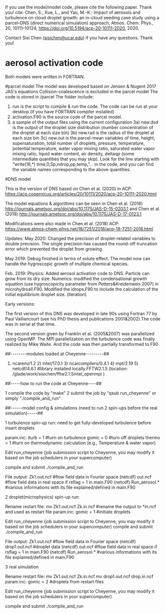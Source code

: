 If you use the model/model code, please cite the following paper. Thank you!
cite: Chen, S., Xue, L., and Yau, M.-K.: Impact of aerosols and turbulence on cloud droplet growth: an in-cloud seeding case study using a parcel–DNS (direct numerical simulation) approach, Atmos. Chem. Phys., 20, 10111–10124, https://doi.org/10.5194/acp-20-10111-2020, 2020.

Contact Sisi Chen (sisichen@ucar.edu) if you have any questions. Thank you!

# aerosol activation code
Both models were written in FORTRAN.

#parcel model
The model was developed based on Jensen & Nugent 2017 JAS's equations
Collision-coalescence is excluded in the parcel model
The code is stored in /parcel 
The folder include:
1) run is the script to compile & run the code. The code can be run at your desktop (if you have FORTRAN compiler installed)
2) activation.F90 is the source code of the parcel model. 
3) a sample of the output files using the current configuration 
	3a) new.dsd is the output of the droplet size distribution (number concentration of the droplet at each size bin)
	3b) new.rad is the radius of the droplet at each size bin
  	3c) new.out is the parcel-mean variables of time, height, supersaturation, total number of droplets, pressure, temperature, potential temperature, water vapor mixing ratio, saturated water vapor mixing ratio, liquid water content, air density, deltaqp (some intermediate quantities that you may skip). 
	Look for the line starting with "write(16,*) time,0,Sp,ndrop,pp,temp,”... in the code, and you can find the variable names corresponding to the above quantities. 


#DNS model

This is the version of DNS based on Chen et al. (2020) in ACP: https://acp.copernicus.org/articles/20/10111/2020/acp-20-10111-2020.html


The model equations & algorithms can be seen in Chen et al. (2016) http://journals.ametsoc.org/doi/abs/10.1175/JAS-D-15-0203.1 
and Chen et al. (2018) http://journals.ametsoc.org/doi/abs/10.1175/JAS-D-17-0123.1

Modifications were also made in Chen et al. (2018) ACP: https://www.atmos-chem-phys.net/18/7251/2018/acp-18-7251-2018.html


Updates:
May 2020:
Changed the precision of droplet-related variables to double precision. The single precision has caused the round-off truncation error which prevented the droplet from growing.

May 2019:
Debug finished in terms of solute effect. The model now can handle the hygroscopic growth of multiple chemical species.

Feb. 2019: 
Physics: Added aerosol activation code to DNS. Particle can grow from its dry size. 
Numerics: modified the condensational growth equation (use hygroscopicity parameter from Petters&Kreidenweis 2007) in microhydroall.F90. Modified the idrops.F90 to include the calculation of the initial equilibrium droplet size. (iteration)

Early versions:

The first version of this DNS was developed in late 90s using Fortran 77 by Paul Vaillancourt (see his PhD thesis and publications 2001&2002).The code was in serial at that time.


The second version given by Franklin et al. (2005&2007) was parallelized using OpenMP. The MPI parallelization on the turbulence code was finally realized by Mike Waite. And the code was then partially transformed to F90


##--------modules loaded at Cheyenne---------##

1) ncarenv/1.2   2) intel/17.0.1   3) ncarcompilers/0.4.1   4) mpt/2.19   5) netcdf/4.6.1
#library installed locally
FFTW2.1.5  (location: /glade/work/sisichen/fftw2.1.5intel_openmpi )

##-----how to run the code at Cheyenne----##

1 compile the code by "make" 
2 submit the job by "qsub run_cheyenne"
or simply "./compile_and_run"

##------model config & simulations (need to run 2 spin-ups before the real simulation)-----##

1 turbulence spin-up run: need to get fully-developed turbulence before insert droplets

param.inc: 
    iturb = 1 #turn on turbulence
    gomic = 0 #turn off droplets
    thermo = 1 #turn on thermodynamic calculation (e.g., Temperature & water vapor)
    
Edit run_cheyenne (job submission script to Cheyenne, you may modify it based on the job schedulers in your supercomputer)

compile and submit
    ./compile_and_run
    
File output:
    Zk1.out.ncf     #flow field data in Fourier space (netcdf)
    out.ncf         #flow field data in real space if rsflag = 1 in main.F90 (netcdf)
    Run_aerosol.*   #various informations with its file explained/defined in main.F90
    
2 droplet(microphysics) spin-up run: 

Rename restart file:
    mv Zk1.out.ncf Zk.in.ncf #rename the output to *in.ncf and used as restart file
param.inc:
    gomic = 1 #initiate droplets

Edit run_cheyenne (job submission script to Cheyenne, you may modify it based on the job schedulers in your supercomputer)
compile and submit
    ./compile_and_run
    
File output:
    Zk1.out.ncf     #flow field data in Fourier space (netcdf)
    drop1.out.ncf   #droplet data (netcdf)
    out.ncf         #flow field data in real space if rsflag = 1 in main.F90 (netcdf)
    Run_aerosol.*   #various informations with its file explained/defined in main.F90
    
3 real simulation

Rename restart file:
    mv Zk1.out.ncf Zk.in.ncf
    mv drop1.out.ncf drop.in.ncf
param.inc:
    gomic = 2 #droplets from restart files

Edit run_cheyenne (job submission script to Cheyenne, you may modify it based on the job schedulers in your supercomputer)

compile and submit
    ./compile_and_run




